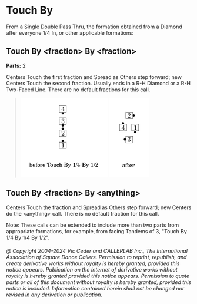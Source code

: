 
# Touch By

From a Single Double Pass Thru,
the formation obtained from a Diamond after everyone 1/4 In,
or other applicable formations:

## Touch By \<fraction> By \<fraction>
**Parts:** 2  

Centers Touch the first fraction and Spread as Others step
forward; new Centers Touch the second fraction. Usually ends in a R-H
Diamond or a R-H Two-Faced Line. There are no default fractions for
this call.

> 
> ![alt](touch_by-1.png)
> ![alt](touch_by-2.png)
> 

## Touch By \<fraction> By \<anything>

Centers Touch the fraction and Spread as Others step forward;
new Centers do the \<anything> call.
There is no default fraction for this call.

Note: These calls can be extended to include more than two parts
from appropriate formations, for example, 
from facing Tandems of 3, "Touch By 1/4 By 1/4 By 1/2".

###### @ Copyright 2004-2024 Vic Ceder and CALLERLAB Inc., The International Association of Square Dance Callers. Permission to reprint, republish, and create derivative works without royalty is hereby granted, provided this notice appears. Publication on the Internet of derivative works without royalty is hereby granted provided this notice appears. Permission to quote parts or all of this document without royalty is hereby granted, provided this notice is included. Information contained herein shall not be changed nor revised in any derivation or publication.
